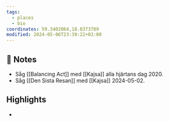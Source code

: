 ```yaml
---
tags:
  - places
  - bio
coordinates: 59.3402064,18.0373789
modified: 2024-05-06T23:39:22+02:00
---
```


## 📝 Notes
- Såg [[Balancing Act]] med [[Kajsa]] alla hjärtans dag 2020.
- Såg [[Den Sista Resan]] med [[Kajsa]] 2024-05-02.

## Highlights
-